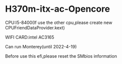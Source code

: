 # H370m-itx-ac-Opencore

CPU:I5-8400(If use the other cpu,please create new CPUFriendDataProvider.kext)

WIFI CARD:intel AC3165

Can run Monterey(until 2022-4-19) 

Before use this efi,please reset the SMbios information

